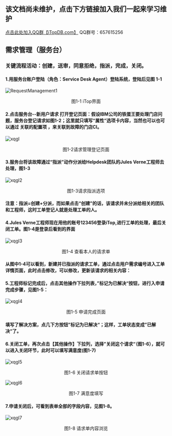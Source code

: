 ## 该文档尚未维护，点击下方链接加入我们一起来学习维护

[点击此处加入QQ群【iTopDB.com】](https://jq.qq.com/?_wv=1027&k=iY5f6Yys) QQ群号：657615256

## 需求管理（服务台）

### 关键流程活动：创建，送审，同意拒绝，指派，完成，关闭。

#### 1.用服务台账户登陆（角色：Service Desk Agent）登陆系统，登陆后见图 1-1

![RequestManagement1](C:\Users\HaiYangSu\AppData\Roaming\Typora\typora-user-images\RequestManagement1.jpg)

<center>图1-1 iTop界面</center>

#### 2.点击服务台--新用户请求 打开登记页面：假设IBM公司的铁蛋王要处理门店问题，服务台登记请求如图1-2；这里就只填写“属性”选项卡内容，当然也可以也可以通过 关联的配置项 ，来关联到故障的门店CI。

![xqgl](C:\Users\HaiYangSu\Desktop\iTop学习\iTopDB-master\iTopDB-master\assets\xqgl.jpg)

<center>图1-2请求管理登记页面</center>

#### 3.服务台将该故障通过“指派”动作分派给Helpdesk团队的Jules Verne工程师去处理，图1-3

![xqgl2](C:\Users\HaiYangSu\Desktop\iTop学习\iTopDB-master\iTopDB-master\assets\xqgl2.jpg)

<center>图1-3请求指派选项</center>

#### 注意：指派=创建+分派，而如果点击“创建”的话，该请求并未分派给相关的团队和工程师，这时工单登记人就是处理工单的人。

#### 4.Jules Verne工程师现在用他的账号123456登录iTop,进行工单的处理，最后关闭工单。图1-4是登录后看到的界面

![xqgl3](C:\Users\HaiYangSu\Desktop\iTop学习\iTopDB-master\iTopDB-master\assets\xqgl3.jpg)

<center>图1-4 查看本人的请求单</center>

####        从图中1-4可以看到，新建并已指派的请求工单，通过点击用户需求编号进入工单详情页面，此时点击修改，可以修改，更新该请求的相关内容：

#### 5.工程师标记完成后，点击其他操作下拉列表，”标记为已解决“按钮，进行入申请完成步骤，见图1-5：

![xqgl4](C:\Users\HaiYangSu\Desktop\iTop学习\iTopDB-master\iTopDB-master\assets\xqgl4.png)

<center>图1-5 申请完成页面</center>

#### 填写了解决方案，点几下方按钮”标记为已解决“；这样，工单状态变成”已解决“了。

#### 6.关闭工单，再次点击【其他操作】下拉列，选择”关闭这个请求“（图1-6），就可以进入关闭环节，此时可以填写满意度(图1-7)

![xqgl5](C:\Users\HaiYangSu\Desktop\iTop学习\iTopDB-master\iTopDB-master\assets\xqgl5.jpg)

<center>图1-6 关闭请求单按钮</center>

![xqgl6](C:\Users\HaiYangSu\Desktop\iTop学习\iTopDB-master\iTopDB-master\assets\xqgl6.jpg)

<center>图1-7 满意度填写</center>

#### 7.申请关闭后，可看到表单全部的字段内容，见图1-8。

![xqgl7](C:\Users\HaiYangSu\Desktop\iTop学习\iTopDB-master\iTopDB-master\assets\xqgl7.jpg)

<center>图1-8 请求单内容浏览</center>

